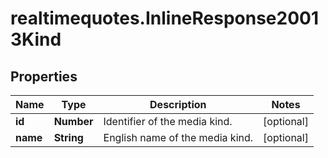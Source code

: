 # realtimequotes.InlineResponse20013Kind

## Properties

Name | Type | Description | Notes
------------ | ------------- | ------------- | -------------
**id** | **Number** | Identifier of the media kind. | [optional] 
**name** | **String** | English name of the media kind. | [optional] 


